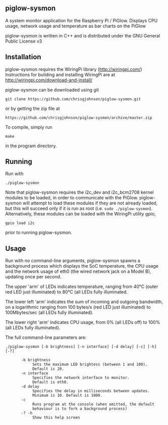 piglow-sysmon
-------------
A system monitor application for the Raspberry Pi / PiGlow.
Displays CPU usage, network usage and temperature as bar charts on the PiGlow

piglow-sysmon is written in C++ and is distributed under the GNU General Public License v3

Installation
------------
piglow-sysmon requires the WiringPi library (http://wiringpi.com/)
Instructions for building and installing WiringPi are at http://wiringpi.com/download-and-install/

piglow-sysmon can be downloaded using git

	git clone https://github.com/chrisgjohnson/piglow-sysmon.git

or by getting the zip file at

    https://github.com/chrisgjohnson/piglow-sysmon/archive/master.zip

To compile, simply run

    make

in the program directory.

Running
-------

Run with

	./piglow-sysmon

Note that piglow-sysmon requires the i2c_dev and i2c_bcm2708 kernel modules to be loaded, in order to communicate with the PiGlow. piglow-sysmon will attempt to load these modules if they are not already loaded, but this will succeed only if it is run as root (i.e. `sudo ./piglow-sysmon`). Alternatively, these modules can be loaded with the WiringPi utility gpio,

	gpio load i2c

prior to running piglow-sysmon.

Usage
-----

Run with no command-line arguments, piglow-sysmon spawns a background process which displays the SoC temperature, the CPU usage and the network usage of eth0 (the wired network jack on a Model B), updating once per second.

The upper 'arm' of LEDs indicates temperature, ranging from 40°C (outer red LED just illuminated) to 80°C (all LEDs fully illuminated.

The lower left 'arm' indicates the sum of incoming and outgoing bandwidth, on a logarithmic ranging from 100 bytes/s (red LED just illuminated) to 100Mbytes/sec (all LEDs fully illuminated).

The lower right 'arm' indicates CPU usage, from 0% (all LEDs off) to 100% (all LEDs fully illuminated).

The full command-line parameters are:

	./piglow-sysmon [-b brightness] [-n interface] [-d delay] [-c] [-h] [-?]

		   -b brightness
		        Sets the maximum LED brightess (between 1 and 100).
		        Default is 20.
		   -n interface
		        Specifies the network interface to monitor.
		        Default is eth0.
		   -d delay
		        Specifies the delay in milliseconds between updates.
		        Minimum is 10. Default is 1000. 
		   -c
		        Runs program at the console (when omitted, the default
		        behaviour is to fork a background process)
		   -? -h
		        Show this help screen

